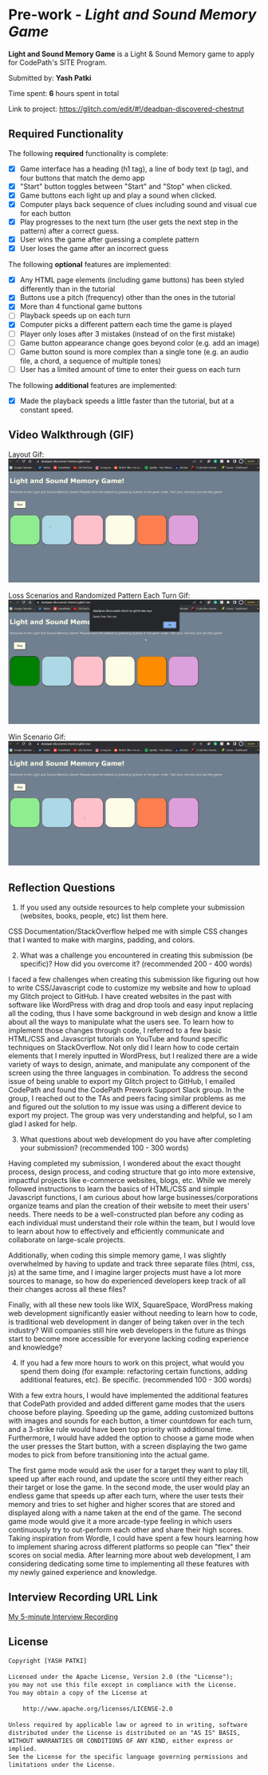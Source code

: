 # Pre-work - *Light and Sound Memory Game*

**Light and Sound Memory Game** is a Light & Sound Memory game to apply for CodePath's SITE Program. 

Submitted by: **Yash Patki**

Time spent: **6** hours spent in total

Link to project: https://glitch.com/edit/#!/deadpan-discovered-chestnut

## Required Functionality

The following **required** functionality is complete:

* [x] Game interface has a heading (h1 tag), a line of body text (p tag), and four buttons that match the demo app
* [x] "Start" button toggles between "Start" and "Stop" when clicked. 
* [x] Game buttons each light up and play a sound when clicked. 
* [x] Computer plays back sequence of clues including sound and visual cue for each button
* [x] Play progresses to the next turn (the user gets the next step in the pattern) after a correct guess. 
* [x] User wins the game after guessing a complete pattern
* [x] User loses the game after an incorrect guess

The following **optional** features are implemented:

* [x] Any HTML page elements (including game buttons) has been styled differently than in the tutorial
* [x] Buttons use a pitch (frequency) other than the ones in the tutorial
* [x] More than 4 functional game buttons
* [ ] Playback speeds up on each turn
* [x] Computer picks a different pattern each time the game is played
* [ ] Player only loses after 3 mistakes (instead of on the first mistake)
* [ ] Game button appearance change goes beyond color (e.g. add an image)
* [ ] Game button sound is more complex than a single tone (e.g. an audio file, a chord, a sequence of multiple tones)
* [ ] User has a limited amount of time to enter their guess on each turn

The following **additional** features are implemented:

- [x] Made the playback speeds a little faster than the tutorial, but at a constant speed.

## Video Walkthrough (GIF)

Layout Gif:
![](https://github.com/YashPatki02/codepath-prework/blob/main/layout.gif)

Loss Scenarios and Randomized Pattern Each Turn Gif:
![](https://github.com/YashPatki02/codepath-prework/blob/main/loss.gif)

Win Scenario Gif:
![](https://github.com/YashPatki02/codepath-prework/blob/main/win.gif)


## Reflection Questions
1. If you used any outside resources to help complete your submission (websites, books, people, etc) list them here. 

CSS Documentation/StackOverflow helped me with simple CSS changes that I wanted to make with margins, padding, and colors.


2. What was a challenge you encountered in creating this submission (be specific)? How did you overcome it? (recommended 200 - 400 words) 

I faced a few challenges when creating this submission like figuring out how to write CSS/Javascript code to customize my website and how to upload my Glitch project to GitHub. I have created websites in the past with software like WordPress with drag and drop tools and easy input replacing all the coding, thus I have some background in web design and know a little about all the ways to manipulate what the users see. To learn how to implement those changes through code, I referred to a few basic HTML/CSS and Javascript tutorials on YouTube and found specific techniques on StackOverflow. Not only did I learn how to code certain elements that I merely inputted in WordPress, but I realized there are a wide variety of ways to design, animate, and manipulate any component of the screen using the three languages in combination. To address the second issue of being unable to export my Glitch project to GitHub, I emailed CodePath and found the CodePath Prework Support Slack group. In the group, I reached out to the TAs and peers facing similar problems as me and figured out the solution to my issue was using a different device to export my project. The group was very understanding and helpful, so I am glad I asked for help.


3. What questions about web development do you have after completing your submission? (recommended 100 - 300 words) 

Having completed my submission, I wondered about the exact thought process, design process, and coding structure that go into more extensive, impactful projects like e-commerce websites, blogs, etc. While we merely followed instructions to learn the basics of HTML/CSS and simple Javascript functions, I am curious about how large businesses/corporations organize teams and plan the creation of their website to meet their users' needs. There needs to be a well-constructed plan before any coding as each individual must understand their role within the team, but I would love to learn about how to effectively and efficiently communicate and collaborate on large-scale projects. 

Additionally, when coding this simple memory game, I was slightly overwhelmed by having to update and track three separate files (html, css, js) at the same time, and I imagine larger projects must have a lot more sources to manage, so how do experienced developers keep track of all their changes across all these files?

Finally, with all these new tools like WIX, SquareSpace, WordPress making web development significantly easier without needing to learn how to code, is traditional web development in danger of being taken over in the tech industry? Will companies still hire web developers in the future as things start to become more accessible for everyone lacking coding experience and knowledge?


4. If you had a few more hours to work on this project, what would you spend them doing (for example: refactoring certain functions, adding additional features, etc). Be specific. (recommended 100 - 300 words) 

With a few extra hours, I would have implemented the additional features that CodePath provided and added different game modes that the users choose before playing. Speeding up the game, adding customized buttons with images and sounds for each button, a timer countdown for each turn, and a 3-strike rule would have been top priority with additional time. Furthermore, I would have added the option to choose a game mode when the user presses the Start button, with a screen displaying the two game modes to pick from before transitioning into the actual game.

The first game mode would ask the user for a target they want to play till, speed up after each round, and update the score until they either reach their target or lose the game. In the second mode, the user would play an endless game that speeds up after each turn, where the user tests their memory and tries to set higher and higher scores that are stored and displayed along with a name taken at the end of the game. The second game mode would give it a more arcade-type feeling in which users continuously try to out-perform each other and share their high scores. Taking inspiration from Wordle, I could have spent a few hours learning how to implement sharing across different platforms so people can "flex" their scores on social media. After learning more about web development, I am considering dedicating some time to implementing all these features with my newly gained experience and knowledge. 



## Interview Recording URL Link

[My 5-minute Interview Recording](https://youtu.be/SFG7DA_6HeM)


## License

    Copyright [YASH PATKI]

    Licensed under the Apache License, Version 2.0 (the "License");
    you may not use this file except in compliance with the License.
    You may obtain a copy of the License at

        http://www.apache.org/licenses/LICENSE-2.0

    Unless required by applicable law or agreed to in writing, software
    distributed under the License is distributed on an "AS IS" BASIS,
    WITHOUT WARRANTIES OR CONDITIONS OF ANY KIND, either express or implied.
    See the License for the specific language governing permissions and
    limitations under the License.
